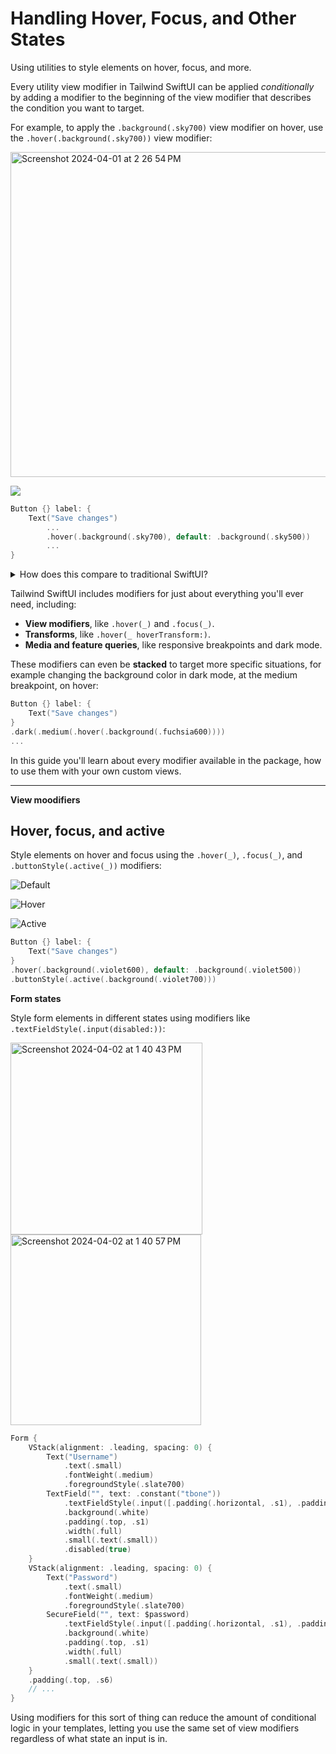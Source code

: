 #  Handling Hover, Focus, and Other States

Using utilities to style elements on hover, focus, and more.

Every utility view modifier in Tailwind SwiftUI can be applied *conditionally* by adding a modifier to the beginning of the view modifier that describes the condition you want to target.

For example, to apply the `.background(.sky700)` view modifier on hover, use the `.hover(.background(.sky700))` view modifier:

<img width="520" alt="Screenshot 2024-04-01 at 2 26 54 PM" src="https://github.com/josephchang10/TailwindSwiftUI/assets/5158525/a3e5d952-ddf9-4cbc-bbc9-9a2e9789322a">

![](https://github.com/josephchang10/TailwindSwiftUI/assets/5158525/0331eae6-f703-48aa-b7a3-574f9676acbe)

```swift
Button {} label: {
    Text("Save changes")
        ...
        .hover(.background(.sky700), default: .background(.sky500))
        ...
}
```

<details>
    <summary>How does this compare to traditional SwiftUI?</summary>
    
    When writing SwiftUI the traditional way, a `@State` property would be needed to track the hover state and update the view modifier based on the current state.
    
    ❌ Traditionally the hover state would be tracked with a `@State` property and a `onHover` modifier.
    
    ```swift
    @State private var isHovering = false
    
    var body: some View {
        Button {} label: {
            Text("Save changes")
                .background(isHovering ? Color(red: 3 / 255, green: 105 / 255, blue: 161 / 255) : Color(red: 14 / 255, green: 165 / 255, blue: 233 / 255))
        }
        .onHover { hovering in
            isHovering = hovering
        }
    }
    ```
    
    In Tailwind SwiftUI, rather than adding the styles for a hover state to an exsiting view, you can add another view modifier to the element that *only* does something on hover.
    
    ✅ In Tailwind SwiftUI, the `.hover(_, default:)` view modifier is used for the hover state and the default state
    
    ```swift
    .hover(.background(.sky700), default: .background(.sky500))
    ```swift
    
    Notice how `.hover(.background(.sky700), default: .background(.sky500))` defines styles for the hover state and the default state? The background is `.sky500` by default, but as soon as you hover an element with that view modifier, the background will change to `.sky700`.
    
    This is what we mean when we say a utility view modifier can be applied *conditionally* — by using modifiers you can control exactly how your design behaves in different states, without ever tracking states yourself.
</details>

Tailwind SwiftUI includes modifiers for just about everything you'll ever need, including:

* **View modifiers**, like `.hover(_)` and `.focus(_)`.
* **Transforms**, like `.hover(_ hoverTransform:)`.
* **Media and feature queries**, like responsive breakpoints and dark mode.

These modifiers can even be **stacked** to target more specific situations, for example changing the background color in dark mode, at the medium breakpoint, on hover:

```swift
Button {} label: {
    Text("Save changes")
}
.dark(.medium(.hover(.background(.fuchsia600))))
...
```

In this guide you'll learn about every modifier available in the package, how to use them with your own custom views.

---

**View moodifiers**
## Hover, focus, and active

Style elements on hover and focus using the `.hover(_)`, `.focus(_)`, and `.buttonStyle(.active(_))` modifiers:

![Default](https://github.com/josephchang10/TailwindSwiftUI/assets/5158525/256139cb-fd77-4e38-812b-f1c6fa6850c5)

![Hover](https://github.com/josephchang10/TailwindSwiftUI/assets/5158525/7cda9bc9-da23-452a-9cf9-bfb32680b754)

![Active](https://github.com/josephchang10/TailwindSwiftUI/assets/5158525/d8b9f555-9c50-4c75-9231-c3c04d446e85)

```swift
Button {} label: {
    Text("Save changes")
}
.hover(.background(.violet600), default: .background(.violet500))
.buttonStyle(.active(.background(.violet700)))
```


**Form states**

Style form elements in different states using modifiers like `.textFieldStyle(.input(disabled:))`:

<img width="307" alt="Screenshot 2024-04-02 at 1 40 43 PM" src="https://github.com/josephchang10/TailwindSwiftUI/assets/5158525/788af96a-448a-4eee-adf7-453d1827aa0d">

<img width="305" alt="Screenshot 2024-04-02 at 1 40 57 PM" src="https://github.com/josephchang10/TailwindSwiftUI/assets/5158525/4f850867-b05e-480a-9977-d225c7e6b004">

```swift
Form {
    VStack(alignment: .leading, spacing: 0) {
        Text("Username")
            .text(.small)
            .fontWeight(.medium)
            .foregroundStyle(.slate700)
        TextField("", text: .constant("tbone"))
            .textFieldStyle(.input([.padding(.horizontal, .s1), .padding(.vertical, .s2)], default: [.border(.slate300, rounded: .medium), .shadow(.small)], disabled: [.background(.slate50), .foregroundStyle(.slate500), .border(.slate200, rounded: .medium)]))
            .background(.white)
            .padding(.top, .s1)
            .width(.full)
            .small(.text(.small))
            .disabled(true)
    }
    VStack(alignment: .leading, spacing: 0) {
        Text("Password")
            .text(.small)
            .fontWeight(.medium)
            .foregroundStyle(.slate700)
        SecureField("", text: $password)
            .textFieldStyle(.input([.padding(.horizontal, .s1), .padding(.vertical, .s2), .shadow(.small)], default: [.border(.slate300, rounded: .medium), .ring(thickness: .t0)], focused: [.border(.sky500, rounded: .medium), .ring(.sky500, thickness: .t1, rounded: .medium)]))
            .background(.white)
            .padding(.top, .s1)
            .width(.full)
            .small(.text(.small))
    }
    .padding(.top, .s6)
    // ...
}
```

Using modifiers for this sort of thing can reduce the amount of conditional logic in your templates, letting you use the same set of view modifiers regardless of what state an input is in.
